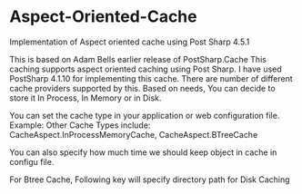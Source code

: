 # Aspect-Oriented-Cache
Implementation of Aspect oriented cache using Post Sharp 4.5.1

This is based on Adam Bells earlier release of PostSharp.Cache
This caching supports aspect oriented caching using Post Sharp.
I have used PostSharp 4.1.10 for implementing this cache.
There are number of different cache providers supported by this.
Based on needs, You can decide to store it In Process, In Memory or in Disk.

You can set the cache type in your application or web configuration file.
Example: 
<add key="CacheAspect.CacheType" value="CacheAspect.SystemMemoryCache"/>
Other Cache Types include: CacheAspect.InProcessMemoryCache, CacheAspect.BTreeCache  

You can also specify how much time we should keep object in cache in configu file.
<add key="CacheAspect.TimeToLive" value="7:0:0:0"/>

For Btree Cache, Following key will specify directory path for Disk Caching
<add key="CacheAspect.DiskPath" value=""/> 
